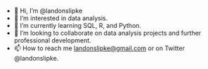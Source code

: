 - 👋 Hi, I’m @landonslipke
- 👀 I’m interested in data analysis.
- 🌱 I’m currently learning SQL, R, and Python.
- 💞️ I’m looking to collaborate on data analysis projects and further professional development.
- 📫 How to reach me landonslipke@gmail.com or on Twitter @landonslipke.

<!---
landonslipke/landonslipke is a ✨ special ✨ repository because its `README.md` (this file) appears on your GitHub profile.
You can click the Preview link to take a look at your changes.
--->
